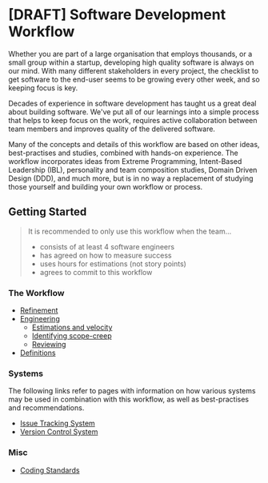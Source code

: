 # [DRAFT] Software Development Workflow

Whether you are part of a large organisation that employs thousands, or a small group within a startup, developing high
quality software is always on our mind. With many different stakeholders in every project, the checklist to get software
to the end-user seems to be growing every other week, and so keeping focus is key.

Decades of experience in software development has taught us a great deal about building software. We've put all of our
learnings into a simple process that helps to keep focus on the work, requires active collaboration between team members
and improves quality of the delivered software.

Many of the concepts and details of this workflow are based on other ideas, best-practises and studies, combined with
hands-on experience. The workflow incorporates ideas from Extreme Programming, Intent-Based Leadership (IBL), personality
and team composition studies, Domain Driven Design (DDD), and much more, but is in no way a replacement of studying those
yourself and building your own workflow or process.


## Getting Started

> It is recommended to only use this workflow when the team...
> - consists of at least 4 software engineers
> - has agreed on how to measure success
> - uses hours for estimations (not story points)
> - agrees to commit to this workflow


### The Workflow

- [Refinement](/pages/workflow/refinement.md)
- [Engineering](/pages/workflow/engineering.md)
  - [Estimations and velocity](/pages/workflow/engineering/estimations-and-velocity.md)
  - [Identifying scope-creep](/pages/workflow/engineering/identifying-scope-creep.md)
  - [Reviewing](/pages/workflow/engineering/reviewing.md)
- [Definitions](/pages/definitions.md)


### Systems

The following links refer to pages with information on how various systems may be used in combination with this workflow,
as well as best-practises and recommendations.

- [Issue Tracking System](/pages/systems/issue-tracking-system.md)
- [Version Control System](/pages/systems/version-control-system.md)


### Misc

- [Coding Standards](/pages/coding-standards.md)

